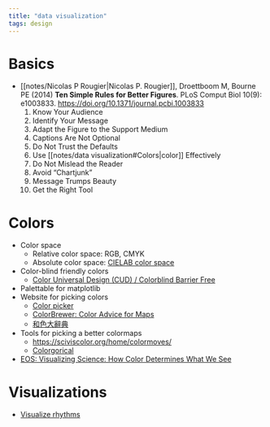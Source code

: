 ```yaml
---
title: "data visualization"
tags: design
---
```


# Basics
- [[notes/Nicolas P Rougier|Nicolas P. Rougier]], Droettboom M, Bourne PE (2014) **Ten Simple Rules for Better Figures**. PLoS Comput Biol 10(9): e1003833. https://doi.org/10.1371/journal.pcbi.1003833
    1. Know Your Audience
    2. Identify Your Message
    3. Adapt the Figure to the Support Medium
    4. Captions Are Not Optional
    5. Do Not Trust the Defaults
    6. Use [[notes/data visualization#Colors|color]] Effectively
    7. Do Not Mislead the Reader
    8. Avoid “Chartjunk”
    9. Message Trumps Beauty
    10. Get the Right Tool

# Colors
- Color space
    - Relative color space: RGB, CMYK
    - Absolute color space: [CIELAB color space](https://en.wikipedia.org/wiki/CIELAB_color_space)
- Color-blind friendly colors
    - [Color Universal Design (CUD) / Colorblind Barrier Free](http://jfly.iam.u-tokyo.ac.jp/color/)
- Palettable for matplotlib
- Website for picking colors
    - [Color picker](https://htmlcolorcodes.com/color-picker/)
    - [ColorBrewer: Color Advice for Maps](http://colorbrewer2.org/)
    - [和色大辭典](https://www.colordic.org/w)
- Tools for picking a better colormaps
    - https://sciviscolor.org/home/colormoves/
    - [Colorgorical](http://vrl.cs.brown.edu/color)
- [EOS: Visualizing Science: How Color Determines What We See](https://eos.org/features/visualizing-science-how-color-determines-what-we-see)

# Visualizations
- [Visualize rhythms](https://www.youtube.com/watch?v=2UphAzryVpY)